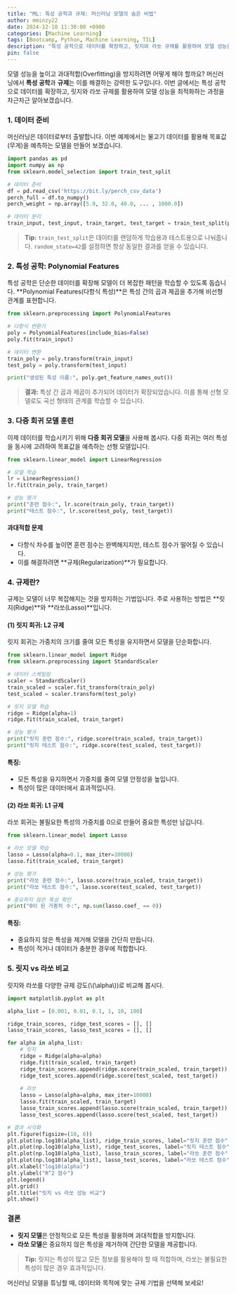 ```yaml
---
title: "ML: 특성 공학과 규제: 머신러닝 모델의 숨은 비법"
author: mminzy22
date: 2024-12-10 11:30:00 +0900
categories: [Machine Learning]
tags: [Bootcamp, Python, Machine Learning, TIL]
description: "특성 공학으로 데이터를 확장하고, 릿지와 라쏘 규제를 활용하여 모델 성능을 최적화하는 과정"
pin: false
---
```




모델 성능을 높이고 과대적합(Overfitting)을 방지하려면 어떻게 해야 할까요? 머신러닝에서 **특성 공학**과 **규제**는 이를 해결하는 강력한 도구입니다. 이번 글에서는 특성 공학으로 데이터를 확장하고, 릿지와 라쏘 규제를 활용하여 모델 성능을 최적화하는 과정을 차근차근 알아보겠습니다.


### **1. 데이터 준비**

머신러닝은 데이터로부터 출발합니다. 이번 예제에서는 물고기 데이터를 활용해 목표값(무게)을 예측하는 모델을 만들어 보겠습니다.

```python
import pandas as pd
import numpy as np
from sklearn.model_selection import train_test_split

# 데이터 준비
df = pd.read_csv('https://bit.ly/perch_csv_data')
perch_full = df.to_numpy()
perch_weight = np.array([5.9, 32.0, 40.0, ... , 1000.0])

# 데이터 분리
train_input, test_input, train_target, test_target = train_test_split(perch_full, perch_weight, random_state=42)
```

> **Tip:** `train_test_split`은 데이터를 랜덤하게 학습용과 테스트용으로 나눠줍니다. `random_state=42`를 설정하면 항상 동일한 결과를 얻을 수 있습니다.


### **2. 특성 공학: Polynomial Features**

특성 공학은 단순한 데이터를 확장해 모델이 더 복잡한 패턴을 학습할 수 있도록 돕습니다. **Polynomial Features(다항식 특성)**은 특성 간의 곱과 제곱을 추가해 비선형 관계를 표현합니다.

```python
from sklearn.preprocessing import PolynomialFeatures

# 다항식 변환기
poly = PolynomialFeatures(include_bias=False)
poly.fit(train_input)

# 데이터 변환
train_poly = poly.transform(train_input)
test_poly = poly.transform(test_input)

print("생성된 특성 이름:", poly.get_feature_names_out())
```

> **결과:** 특성 간 곱과 제곱이 추가되어 데이터가 확장되었습니다. 이를 통해 선형 모델로도 곡선 형태의 관계를 학습할 수 있습니다.


### **3. 다중 회귀 모델 훈련**

이제 데이터를 학습시키기 위해 **다중 회귀 모델**을 사용해 봅시다. 다중 회귀는 여러 특성을 동시에 고려하여 목표값을 예측하는 선형 모델입니다.

```python
from sklearn.linear_model import LinearRegression

# 모델 학습
lr = LinearRegression()
lr.fit(train_poly, train_target)

# 성능 평가
print("훈련 점수:", lr.score(train_poly, train_target))
print("테스트 점수:", lr.score(test_poly, test_target))
```

#### **과대적합 문제**
- 다항식 차수를 높이면 훈련 점수는 완벽해지지만, 테스트 점수가 떨어질 수 있습니다.
- 이를 해결하려면 **규제(Regularization)**가 필요합니다.


### **4. 규제란?**

규제는 모델이 너무 복잡해지는 것을 방지하는 기법입니다. 주로 사용하는 방법은 **릿지(Ridge)**와 **라쏘(Lasso)**입니다.


#### **(1) 릿지 회귀: L2 규제**

릿지 회귀는 가중치의 크기를 줄여 모든 특성을 유지하면서 모델을 단순화합니다.

```python
from sklearn.linear_model import Ridge
from sklearn.preprocessing import StandardScaler

# 데이터 스케일링
scaler = StandardScaler()
train_scaled = scaler.fit_transform(train_poly)
test_scaled = scaler.transform(test_poly)

# 릿지 모델 학습
ridge = Ridge(alpha=1)
ridge.fit(train_scaled, train_target)

# 성능 평가
print("릿지 훈련 점수:", ridge.score(train_scaled, train_target))
print("릿지 테스트 점수:", ridge.score(test_scaled, test_target))
```

#### **특징:**
- 모든 특성을 유지하면서 가중치를 줄여 모델 안정성을 높입니다.
- 특성이 많은 데이터에서 효과적입니다.


#### **(2) 라쏘 회귀: L1 규제**

라쏘 회귀는 불필요한 특성의 가중치를 0으로 만들어 중요한 특성만 남깁니다.

```python
from sklearn.linear_model import Lasso

# 라쏘 모델 학습
lasso = Lasso(alpha=0.1, max_iter=10000)
lasso.fit(train_scaled, train_target)

# 성능 평가
print("라쏘 훈련 점수:", lasso.score(train_scaled, train_target))
print("라쏘 테스트 점수:", lasso.score(test_scaled, test_target))

# 중요하지 않은 특성 확인
print("0이 된 가중치 수:", np.sum(lasso.coef_ == 0))
```

#### **특징:**
- 중요하지 않은 특성을 제거해 모델을 간단히 만듭니다.
- 특성이 적거나 데이터가 충분한 경우에 적합합니다.


### **5. 릿지 vs 라쏘 비교**

릿지와 라쏘를 다양한 규제 강도(\\(\alpha\\))로 비교해 봅시다.

```python
import matplotlib.pyplot as plt

alpha_list = [0.001, 0.01, 0.1, 1, 10, 100]

ridge_train_scores, ridge_test_scores = [], []
lasso_train_scores, lasso_test_scores = [], []

for alpha in alpha_list:
    # 릿지
    ridge = Ridge(alpha=alpha)
    ridge.fit(train_scaled, train_target)
    ridge_train_scores.append(ridge.score(train_scaled, train_target))
    ridge_test_scores.append(ridge.score(test_scaled, test_target))
    
    # 라쏘
    lasso = Lasso(alpha=alpha, max_iter=10000)
    lasso.fit(train_scaled, train_target)
    lasso_train_scores.append(lasso.score(train_scaled, train_target))
    lasso_test_scores.append(lasso.score(test_scaled, test_target))

# 결과 시각화
plt.figure(figsize=(10, 6))
plt.plot(np.log10(alpha_list), ridge_train_scores, label="릿지 훈련 점수", marker='o')
plt.plot(np.log10(alpha_list), ridge_test_scores, label="릿지 테스트 점수", marker='o')
plt.plot(np.log10(alpha_list), lasso_train_scores, label="라쏘 훈련 점수", linestyle='--', marker='x')
plt.plot(np.log10(alpha_list), lasso_test_scores, label="라쏘 테스트 점수", linestyle='--', marker='x')
plt.xlabel("log10(alpha)")
plt.ylabel("R^2 점수")
plt.legend()
plt.grid()
plt.title("릿지 vs 라쏘 성능 비교")
plt.show()
```


### **결론**

- **릿지 모델**은 안정적으로 모든 특성을 활용하며 과대적합을 방지합니다.
- **라쏘 모델**은 중요하지 않은 특성을 제거하여 간단한 모델을 제공합니다.

> **Tip:** 릿지는 특성이 많고 모든 정보를 활용해야 할 때 적합하며, 라쏘는 불필요한 특성이 많은 경우 효과적입니다.

머신러닝 모델을 튜닝할 때, 데이터와 목적에 맞는 규제 기법을 선택해 보세요!